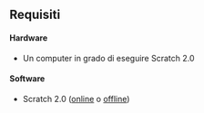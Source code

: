 ## Requisiti

#### Hardware

+ Un computer in grado di eseguire Scratch 2.0

#### Software

+ Scratch 2.0 ([online](https://scratch.mit.edu/projects/editor/) o [offline](https://scratch.mit.edu/scratch2download/))